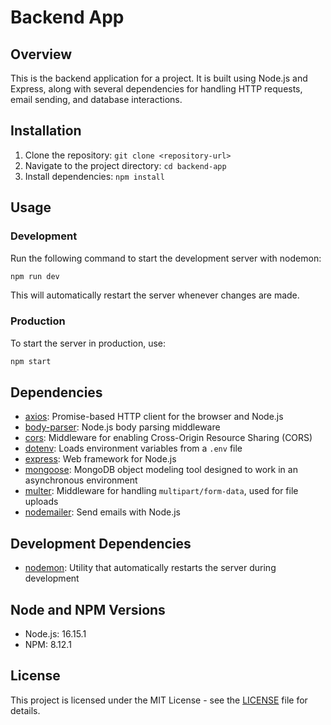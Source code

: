 # Backend App

## Overview

This is the backend application for a project. It is built using Node.js and Express, along with several dependencies for handling HTTP requests, email sending, and database interactions.

## Installation

1. Clone the repository: `git clone <repository-url>`
2. Navigate to the project directory: `cd backend-app`
3. Install dependencies: `npm install`

## Usage

### Development

Run the following command to start the development server with nodemon:

```bash
npm run dev
```

This will automatically restart the server whenever changes are made.

### Production

To start the server in production, use:

```bash
npm start
```

## Dependencies

- [axios](https://www.npmjs.com/package/axios): Promise-based HTTP client for the browser and Node.js
- [body-parser](https://www.npmjs.com/package/body-parser): Node.js body parsing middleware
- [cors](https://www.npmjs.com/package/cors): Middleware for enabling Cross-Origin Resource Sharing (CORS)
- [dotenv](https://www.npmjs.com/package/dotenv): Loads environment variables from a `.env` file
- [express](https://www.npmjs.com/package/express): Web framework for Node.js
- [mongoose](https://www.npmjs.com/package/mongoose): MongoDB object modeling tool designed to work in an asynchronous environment
- [multer](https://www.npmjs.com/package/multer): Middleware for handling `multipart/form-data`, used for file uploads
- [nodemailer](https://www.npmjs.com/package/nodemailer): Send emails with Node.js

## Development Dependencies

- [nodemon](https://www.npmjs.com/package/nodemon): Utility that automatically restarts the server during development

## Node and NPM Versions

- Node.js: 16.15.1
- NPM: 8.12.1

## License

This project is licensed under the MIT License - see the [LICENSE](LICENSE) file for details.

